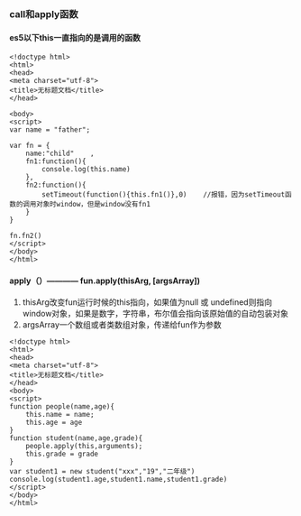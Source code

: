 ### call和apply函数
#### es5以下this一直指向的是调用的函数
```
<!doctype html>
<html>
<head>
<meta charset="utf-8">
<title>无标题文档</title>
</head>

<body>
<script>
var name = "father";

var fn = {
	name:"child"	,
	fn1:function(){
		console.log(this.name)	
	},
	fn2:function(){
		setTimeout(function(){this.fn1()},0)	//报错，因为setTimeout函数的调用对象时window，但是window没有fn1
	}
}

fn.fn2()
</script>
</body>
</html>

```
#### apply（）———— fun.apply(thisArg, [argsArray])
1. thisArg改变fun运行时候的this指向，如果值为null 或 undefined则指向window对象，如果是数字，字符串，布尔值会指向该原始值的自动包装对象
2. argsArray一个数组或者类数组对象，传递给fun作为参数
```
<!doctype html>
<html>
<head>
<meta charset="utf-8">
<title>无标题文档</title>
</head>
<body>
<script>
function people(name,age){
	this.name = name;
	this.age = age	
}
function student(name,age,grade){
	people.apply(this,arguments);
	this.grade = grade	
}
var student1 = new student("xxx","19","二年级")
console.log(student1.age,student1.name,student1.grade)
</script>
</body>
</html>
```
